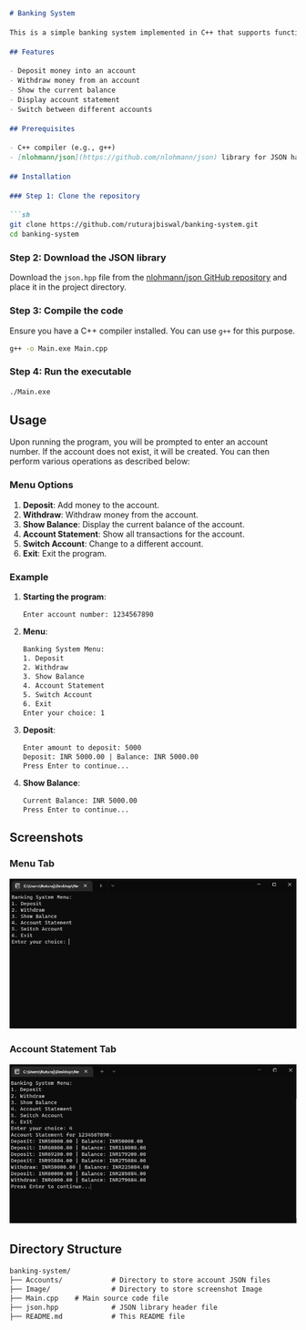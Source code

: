 

```markdown
# Banking System

This is a simple banking system implemented in C++ that supports functionalities such as account statements (read and write in a local JSON file), deposit/withdrawal, and showing the balance. The system ensures transactions are stored and retrieved in a persistent manner.

## Features

- Deposit money into an account
- Withdraw money from an account
- Show the current balance
- Display account statement
- Switch between different accounts

## Prerequisites

- C++ compiler (e.g., g++)
- [nlohmann/json](https://github.com/nlohmann/json) library for JSON handling

## Installation

### Step 1: Clone the repository

```sh
git clone https://github.com/ruturajbiswal/banking-system.git
cd banking-system
```

### Step 2: Download the JSON library

Download the `json.hpp` file from the [nlohmann/json GitHub repository](https://github.com/nlohmann/json/releases) and place it in the project directory.

### Step 3: Compile the code

Ensure you have a C++ compiler installed. You can use `g++` for this purpose.

```sh
g++ -o Main.exe Main.cpp
```

### Step 4: Run the executable

```sh
./Main.exe
```

## Usage

Upon running the program, you will be prompted to enter an account number. If the account does not exist, it will be created. You can then perform various operations as described below:

### Menu Options

1. **Deposit**: Add money to the account.
2. **Withdraw**: Withdraw money from the account.
3. **Show Balance**: Display the current balance of the account.
4. **Account Statement**: Show all transactions for the account.
5. **Switch Account**: Change to a different account.
6. **Exit**: Exit the program.

### Example

1. **Starting the program**:
    ```
    Enter account number: 1234567890
    ```

2. **Menu**:
    ```
    Banking System Menu:
    1. Deposit
    2. Withdraw
    3. Show Balance
    4. Account Statement
    5. Switch Account
    6. Exit
    Enter your choice: 1
    ```

3. **Deposit**:
    ```
    Enter amount to deposit: 5000
    Deposit: INR 5000.00 | Balance: INR 5000.00
    Press Enter to continue...
    ```

4. **Show Balance**:
    ```
    Current Balance: INR 5000.00
    Press Enter to continue...
    ```

## Screenshots

### Menu Tab

![Menu Tab](Image/1.png)

### Account Statement Tab

![Account Statement Tab](Image/2.png)


## Directory Structure

```
banking-system/
├── Accounts/            # Directory to store account JSON files
├── Image/               # Directory to store screenshot Image
├── Main.cpp    # Main source code file
├── json.hpp             # JSON library header file
├── README.md            # This README file
```
